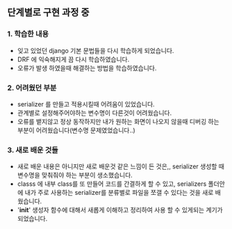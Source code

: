 
## 단계별로 구현 과정 중



### 1. 학습한 내용

- 잊고 있었던 django 기본 문법들을 다시 학습하게 되었습니다.
- DRF 에 익숙해지게 끔 다시 학습하였습니다.
- 오류가 발생 하였을때 해결하는 방법을 학습하였습니다.

### 2. 어려웠던 부분
- serializer 를 만들고 적용시킬때 어려움이 있었습니다.
- 관계별로 설정해주어야하는 변수명이 다른것이 어려웠습니다.
- 오류를 뱉지않고 정상 동작하지만 내가 원하는 화면이 나오지 않을때 디버깅 하는 부분이 어려웠습니다(변수명 문제였었습니다..)

### 3. 새로 배운 것들
- 새로 배운 내용은 아니지만 새로 배운것 같은 느낌이 든 것은,, serializer 생성할 때 변수명을 맞춰줘야 하는 부분이 생소했습니다.
- classs 에 내부 class를 또 만들어 코드를 간결하게 할 수 있고, serializers 폴더안에 내가 주로 사용하는 serializer를 분류별로 파일을 쪼갤 수 있다는 것을 새로 배웠습니다.
- '__init__' 생성자 함수에 대해서 새롭게 이해하고 정리하여 사용 할 수 있게되는 계기가 되었습니다.
